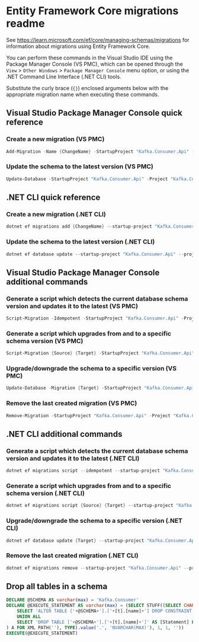 # Entity Framework Core migrations readme

See <https://learn.microsoft.com/ef/core/managing-schemas/migrations> for information about migrations
using Entity Framework Core.

You can perform these commands in the Visual Studio IDE using the Package Manager Console (VS PMC), which can
be opened through the `View` > `Other Windows` > `Package Manager Console` menu option, or using the .NET
Command Line Interface (.NET CLI) tools.

Substitute the curly brace (`{}`) enclosed arguments below with the appropriate migration name when
executing these commands.

## Visual Studio Package Manager Console quick reference

### Create a new migration (VS PMC)

```powershell
Add-Migration -Name {ChangeName} -StartupProject "Kafka.Consumer.Api" -Project "Kafka.Consumer.Infrastructure"
```

### Update the schema to the latest version (VS PMC)

```powershell
Update-Database -StartupProject "Kafka.Consumer.Api" -Project "Kafka.Consumer.Infrastructure"
```

## .NET CLI quick reference

### Create a new migration (.NET CLI)

```powershell
dotnet ef migrations add {ChangeName} --startup-project "Kafka.Consumer.Api" --project "Kafka.Consumer.Infrastructure"
```

### Update the schema to the latest version (.NET CLI)

```powershell
dotnet ef database update --startup-project "Kafka.Consumer.Api" --project "Kafka.Consumer.Infrastructure"
```

## Visual Studio Package Manager Console additional commands

### Generate a script which detects the current database schema version and updates it to the latest (VS PMC)

```powershell
Script-Migration -Idempotent -StartupProject "Kafka.Consumer.Api" -Project "Kafka.Consumer.Infrastructure"
```

### Generate a script which upgrades from and to a specific schema version (VS PMC)

```powershell
Script-Migration {Source} {Target} -StartupProject "Kafka.Consumer.Api" -Project "Kafka.Consumer.Infrastructure"
```

### Upgrade/downgrade the schema to a specific version (VS PMC)

```powershell
Update-Database -Migration {Target} -StartupProject "Kafka.Consumer.Api" -Project "Kafka.Consumer.Infrastructure"
```

### Remove the last created migration (VS PMC)

```powershell
Remove-Migration -StartupProject "Kafka.Consumer.Api" -Project "Kafka.Consumer.Infrastructure"
```

## .NET CLI additional commands

### Generate a script which detects the current database schema version and updates it to the latest (.NET CLI)

```powershell
dotnet ef migrations script --idempotent --startup-project "Kafka.Consumer.Api" --project "Kafka.Consumer.Infrastructure"
```

### Generate a script which upgrades from and to a specific schema version (.NET CLI)

```powershell
dotnet ef migrations script {Source} {Target} --startup-project "Kafka.Consumer.Api" --project "Kafka.Consumer.Infrastructure"
```

### Upgrade/downgrade the schema to a specific version (.NET CLI)

```powershell
dotnet ef database update {Target} --startup-project "Kafka.Consumer.Api" --project "Kafka.Consumer.Infrastructure"
```

### Remove the last created migration (.NET CLI)

```powershell
dotnet ef migrations remove --startup-project "Kafka.Consumer.Api" --project "Kafka.Consumer.Infrastructure"
```

## Drop all tables in a schema

```sql
DECLARE @SCHEMA AS varchar(max) = 'Kafka.Consumer'
DECLARE @EXECUTE_STATEMENT AS varchar(max) = (SELECT STUFF((SELECT CHAR(13) + CHAR(10) + [Statement] FROM (
    SELECT 'ALTER TABLE ['+@SCHEMA+'].['+[t].[name]+'] DROP CONSTRAINT ['+[fk].[name]+']' AS [Statement] FROM [sys].[foreign_keys] AS [fk] INNER JOIN [sys].[tables] AS [t] ON [t].[object_id] = [fk].[parent_object_id] INNER JOIN [sys].[schemas] AS [s] ON [s].[schema_id] = [t].[schema_id] WHERE [s].[name] = @SCHEMA
    UNION ALL
    SELECT 'DROP TABLE ['+@SCHEMA+'].['+[t].[name]+']' AS [Statement] FROM [sys].[tables] AS [t] INNER JOIN [sys].[schemas] AS [s] ON [s].[schema_id] = [t].[schema_id] WHERE [s].[name] = @SCHEMA
) A FOR XML PATH(''), TYPE).value('.', 'NVARCHAR(MAX)'), 1, 1, ''))
EXECUTE(@EXECUTE_STATEMENT)
```
